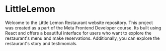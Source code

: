 # LittleLemon
Welcome to the Little Lemon Restaurant website repository. This project was created as a part of the Meta Frontend Developer course. Its built using React and offers a beautiful interface for users who want to explore the restaurant's menu and make reservations. Additionally, you can explore the restaurant's story and testimonials. 
